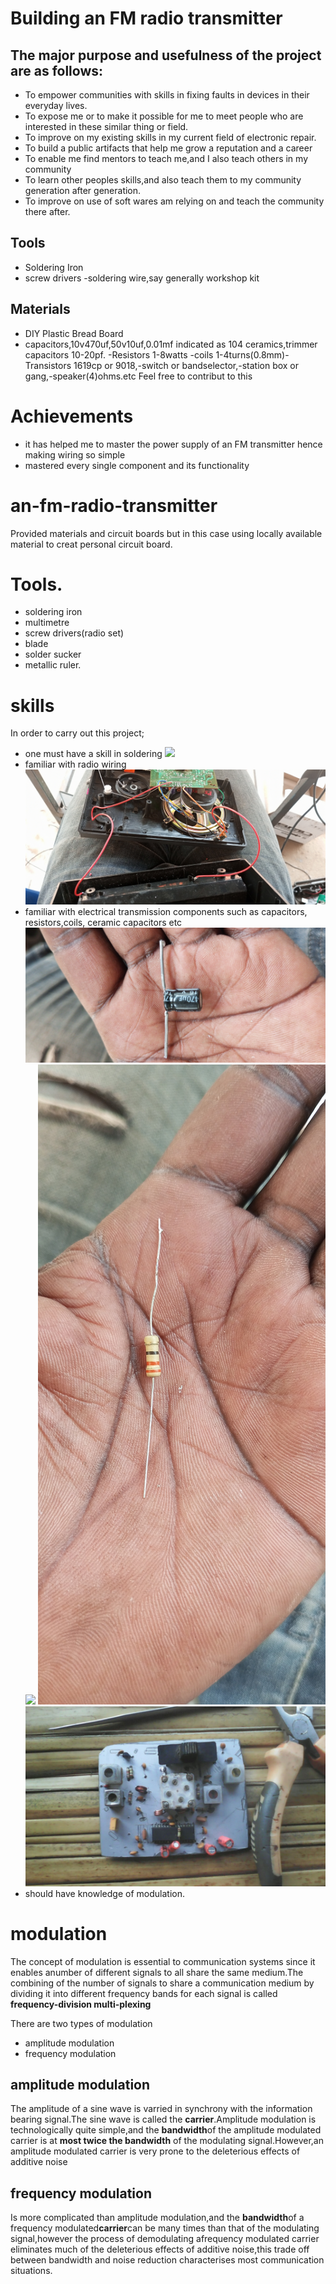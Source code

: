 # Building an FM radio transmitter


## The major purpose and usefulness of the project are as follows:

- To empower communities with skills in fixing faults in devices in their everyday lives.
- To expose me or to make it possible for me to meet people who are interested in these similar thing or field.
- To improve on my existing skills in my current field of electronic repair.
- To build a public artifacts that help me grow a reputation and a career 
- To enable me find mentors to teach me,and I also teach others in my community 
- To learn other peoples skills,and also teach them to my community generation after generation.
- To improve on use of soft wares am relying on and teach the community there after.

## Tools
- Soldering Iron
- screw drivers
-soldering wire,say generally workshop kit
## Materials 
- DIY Plastic Bread Board
- capacitors,10v470uf,50v10uf,0.01mf indicated as 104 ceramics,trimmer capacitors 10-20pf.
-Resistors 1-8watts
-coils 1-4turns(0.8mm)-Transistors 1619cp or 9018,-switch or bandselector,-station box or gang,-speaker(4)ohms.etc
Feel free to contribut to this
# Achievements
- it has helped me to master the power supply of an FM transmitter hence making wiring so simple
- mastered every single component and its functionality
# an-fm-radio-transmitter
Provided materials and circuit boards but in this case using locally available material to creat personal circuit board.

# Tools.
- soldering iron
- multimetre
- screw drivers(radio set)
- blade
- solder sucker
- metallic ruler.
# skills
In order to carry out this project;
- one must have a skill in soldering
![](Images/lowersideofthecircuitboard.jpg)
- familiar with radio wiring
![](Images/radiowiring.jpg)
- familiar with electrical transmission components such as capacitors, resistors,coils, ceramic capacitors etc 
![](Images/capacitor16v470uf.jpg)
![](Images/ceramiccapacitor.jpg)
![](Images/resistor330n2w.jpg)
![](IMG_20220207_134319_459.jpg)
- should have knowledge of modulation.
# modulation
The concept of modulation is essential to communication systems since it enables anumber of different signals to all share the same medium.The combining of the number of signals to share a communication medium by dividing it into different frequency bands for each signal is called **frequency-division multi-plexing** 

There are two types of modulation
- amplitude modulation
- frequency modulation

## amplitude modulation
The amplitude of a sine wave is varried in synchrony with the information bearing signal.The sine wave is called the **carrier**.Amplitude modulation is technologically quite simple,and the **bandwidth**of the amplitude modulated carrier is at **most twice the bandwidth** of the modulating signal.However,an amplitude modulated carrier is very prone to the deleterious effects of additive noise
## frequency modulation
Is more complicated than amplitude modulation,and the **bandwidth**of a frequency modulated**carrier**can be many times than that of the modulating signal,however the process of demodulating afrequency modulated carrier eliminates much of the deleterious effects of additive noise,this trade off between bandwidth and noise reduction characterises most communication situations.
